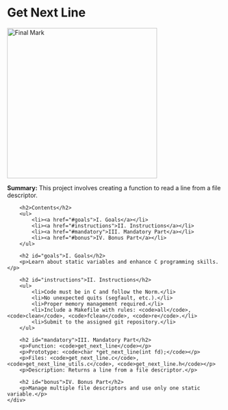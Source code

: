 <!DOCTYPE html>
<html lang="en">
<head>
    <meta charset="UTF-8">
    <meta name="viewport" content="width=device-width, initial-scale=1.0">
</head>
<body>
    <div>
        <h1>Get Next Line</h1>
        <img src="resources/gnl-finalmark.png" width="350" alt="Final Mark">
        <p><strong>Summary:</strong> This project involves creating a function to read a line from a file descriptor.</p>

        <h2>Contents</h2>
        <ul>
            <li><a href="#goals">I. Goals</a></li>
            <li><a href="#instructions">II. Instructions</a></li>
            <li><a href="#mandatory">III. Mandatory Part</a></li>
            <li><a href="#bonus">IV. Bonus Part</a></li>
        </ul>

        <h2 id="goals">I. Goals</h2>
        <p>Learn about static variables and enhance C programming skills.</p>

        <h2 id="instructions">II. Instructions</h2>
        <ul>
            <li>Code must be in C and follow the Norm.</li>
            <li>No unexpected quits (segfault, etc.).</li>
            <li>Proper memory management required.</li>
            <li>Include a Makefile with rules: <code>all</code>, <code>clean</code>, <code>fclean</code>, <code>re</code>.</li>
            <li>Submit to the assigned git repository.</li>
        </ul>

        <h2 id="mandatory">III. Mandatory Part</h2>
        <p>Function: <code>get_next_line</code></p>
        <p>Prototype: <code>char *get_next_line(int fd);</code></p>
        <p>Files: <code>get_next_line.c</code>, <code>get_next_line_utils.c</code>, <code>get_next_line.h</code></p>
        <p>Description: Returns a line from a file descriptor.</p>

        <h2 id="bonus">IV. Bonus Part</h2>
        <p>Manage multiple file descriptors and use only one static variable.</p>
    </div>
</body>
</html>
